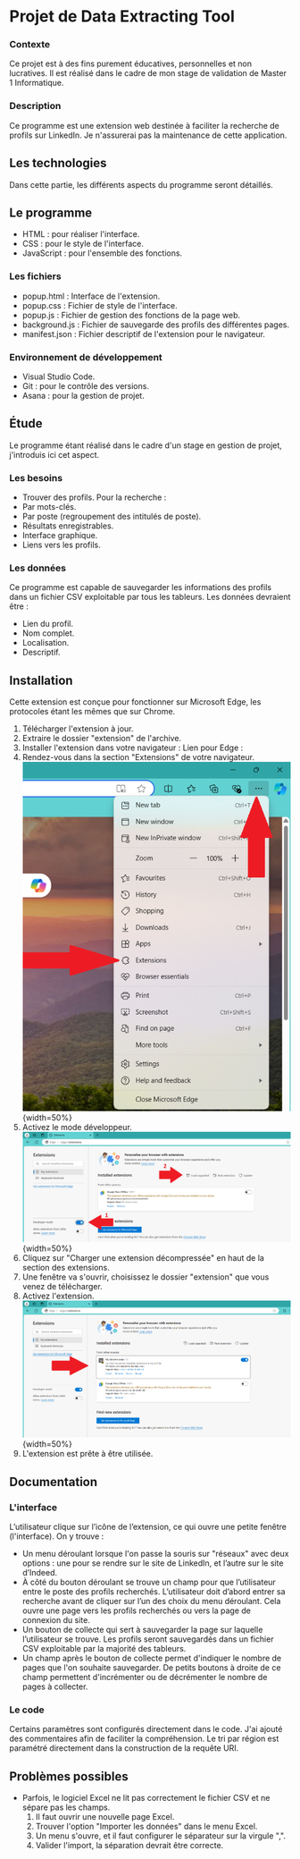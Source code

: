 # Projet de Data Extracting Tool
### Contexte
Ce projet est à des fins purement éducatives, personnelles et non lucratives. Il est réalisé dans le cadre de mon stage de validation de Master 1 Informatique.

### Description
Ce programme est une extension web destinée à faciliter la recherche de profils sur LinkedIn. Je n'assurerai pas la maintenance de cette application.

## Les technologies
Dans cette partie, les différents aspects du programme seront détaillés.

## Le programme
+ HTML : pour réaliser l'interface.
+ CSS : pour le style de l'interface.
+ JavaScript : pour l'ensemble des fonctions.
### Les fichiers
+ popup.html : Interface de l'extension.
+ popup.css : Fichier de style de l'interface.
+ popup.js : Fichier de gestion des fonctions de la page web.
+ background.js : Fichier de sauvegarde des profils des différentes pages.
+ manifest.json : Fichier descriptif de l'extension pour le navigateur.
### Environnement de développement
+ Visual Studio Code.
+ Git : pour le contrôle des versions.
+ Asana : pour la gestion de projet.

## Étude
Le programme étant réalisé dans le cadre d'un stage en gestion de projet, j'introduis ici cet aspect.

### Les besoins
* Trouver des profils.
Pour la recherche :
* Par mots-clés.
* Par poste (regroupement des intitulés de poste).
* Résultats enregistrables.
* Interface graphique.
* Liens vers les profils.
### Les données
Ce programme est capable de sauvegarder les informations des profils dans un fichier CSV exploitable par tous les tableurs. Les données devraient être :

* Lien du profil.
* Nom complet.
* Localisation.
* Descriptif.

## Installation
Cette extension est conçue pour fonctionner sur Microsoft Edge, les protocoles étant les mêmes que sur Chrome.

1. Télécharger l'extension à jour.
2. Extraire le dossier "extension" de l'archive.
3. Installer l'extension dans votre navigateur : Lien pour Edge :
  1. Rendez-vous dans la section "Extensions" de votre navigateur.
  ![Texte alternatif](./Images/Screenshot_menu.png "L'image du menu"){width=50%}
  2. Activez le mode développeur.
  ![Texte alternatif](./Images/Screenshot_etape2.png "L'image de l'activation"){width=50%}
  3. Cliquez sur "Charger une extension décompressée" en haut de la section des extensions.
  4. Une fenêtre va s'ouvrir, choisissez le dossier "extension" que vous venez de télécharger.
  5. Activez l'extension.
  ![Texte alternatif](./Images/Screenshot_result.png "L'image du résultat"){width=50%}
4. L'extension est prête à être utilisée.

## Documentation
### L'interface
L’utilisateur clique sur l’icône de l’extension, ce qui ouvre une petite fenêtre (l'interface). On y trouve :

+ Un menu déroulant lorsque l'on passe la souris sur "réseaux" avec deux options : une pour se rendre sur le site de LinkedIn, et l’autre sur le site d’Indeed.
+ À côté du bouton déroulant se trouve un champ pour que l’utilisateur entre le poste des profils recherchés. L’utilisateur doit d’abord entrer sa recherche avant de cliquer sur l’un des choix du menu déroulant. Cela ouvre une page vers les profils recherchés ou vers la page de connexion du site.
+ Un bouton de collecte qui sert à sauvegarder la page sur laquelle l’utilisateur se trouve. Les profils seront sauvegardés dans un fichier CSV exploitable par la majorité des tableurs.
+ Un champ après le bouton de collecte permet d'indiquer le nombre de pages que l'on souhaite sauvegarder. De petits boutons à droite de ce champ permettent d'incrémenter ou de décrémenter le nombre de pages à collecter.

### Le code
Certains paramètres sont configurés directement dans le code. J'ai ajouté des commentaires afin de faciliter la compréhension.
Le tri par région est paramétré directement dans la construction de la requête URI.

## Problèmes possibles
* Parfois, le logiciel Excel ne lit pas correctement le fichier CSV et ne sépare pas les champs.
  1. Il faut ouvrir une nouvelle page Excel.
  2. Trouver l'option "Importer les données" dans le menu Excel.
  3. Un menu s'ouvre, et il faut configurer le séparateur sur la virgule ",".
  4. Valider l'import, la séparation devrait être correcte.